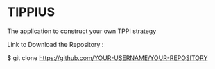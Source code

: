 # TIPPIUS
The application to construct your own TPPI strategy

Link to Download the Repository :

$ git clone https://github.com/YOUR-USERNAME/YOUR-REPOSITORY
